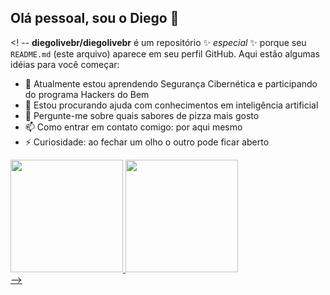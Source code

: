 ## Olá pessoal, sou o Diego 👋
<! --
**diegolivebr/diegolivebr** é um repositório ✨ _especial_ ✨ porque seu `README.md` (este arquivo) aparece em seu perfil GitHub.
Aqui estão algumas idéias para você começar:
- 🌱 Atualmente estou aprendendo Segurança Cibernética e participando do programa Hackers do Bem
- 🤔 Estou procurando ajuda com conhecimentos em inteligência artificial
- 💬 Pergunte-me sobre quais sabores de pizza mais gosto
- 📫 Como entrar em contato comigo: por aqui mesmo
- ⚡ Curiosidade: ao fechar um olho o outro pode ficar aberto
 <div>
<a href="https://github.com/diegolivebr">
<img loading="lazy" height="180em" src="https://github-readme-stats.vercel.app/api/top-langs/?username=diegolivebr&layout=compact&langs_count=7&theme=dracula"/>
<img loading="lazy" height="180em" src="https://github-readme-stats.vercel.app/api?username=diegolivebr&show_icons=true&theme=dracula&include_all_commits=true&count_private=true"/>
</div>
-->
